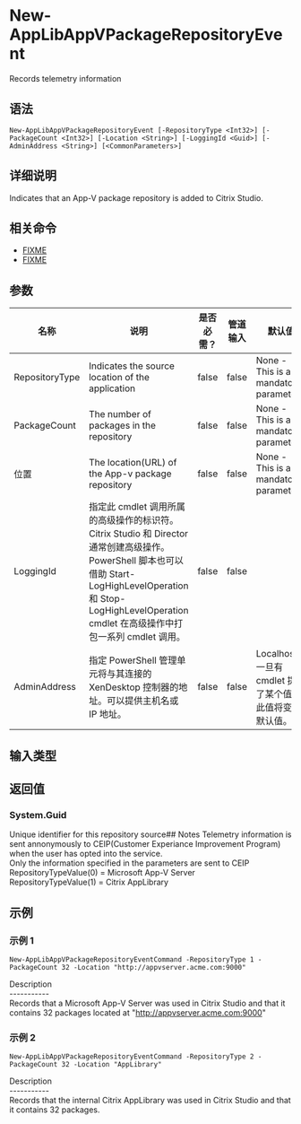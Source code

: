 # New-AppLibAppVPackageRepositoryEvent

Records telemetry information

## 语法

    New-AppLibAppVPackageRepositoryEvent [-RepositoryType <Int32>] [-PackageCount <Int32>] [-Location <String>] [-LoggingId <Guid>] [-AdminAddress <String>] [<CommonParameters>]
    

## 详细说明

Indicates that an App-V package repository is added to Citrix Studio.

## 相关命令

- [FIXME](FIXME.html)
- [FIXME](FIXME.html)

## 参数

| 名称             | 说明                                                                                                                                                                     | 是否必需？ | 管道输入  | 默认值                                   |
| -------------- | ---------------------------------------------------------------------------------------------------------------------------------------------------------------------- | ----- | ----- | ------------------------------------- |
| RepositoryType | Indicates the source location of the application                                                                                                                       | false | false | None - This is a mandatory parameter  |
| PackageCount   | The number of packages in the repository                                                                                                                               | false | false | None - This is a mandatory parameter  |
| 位置             | The location(URL) of the App-v package repository                                                                                                                      | false | false | None - This is a mandatory parameter  |
| LoggingId      | 指定此 cmdlet 调用所属的高级操作的标识符。 Citrix Studio 和 Director 通常创建高级操作。 PowerShell 脚本也可以借助 Start-LogHighLevelOperation 和 Stop-LogHighLevelOperation cmdlet 在高级操作中打包一系列 cmdlet 调用。 | false | false |                                       |
| AdminAddress   | 指定 PowerShell 管理单元将与其连接的 XenDesktop 控制器的地址。可以提供主机名或 IP 地址。                                                                                                             | false | false | Localhost。一旦有 cmdlet 提供了某个值，此值将变为默认值。 |

## 输入类型

### 

## 返回值

### System.Guid

Unique identifier for this repository source## Notes Telemetry information is sent annonymously to CEIP(Customer Experiance Improvement Program) when the user has opted into the service.  
Only the information specified in the parameters are sent to CEIP  
RepositoryTypeValue(0) = Microsoft App-V Server  
RepositoryTypeValue(1) = Citrix AppLibrary

## 示例

### 示例 1

    New-AppLibAppVPackageRepositoryEventCommand -RepositoryType 1 -PackageCount 32 -Location "http://appvserver.acme.com:9000"
    

Description  
\---\---\-----  
Records that a Microsoft App-V Server was used in Citrix Studio and that it contains 32 packages located at "http://appvserver.acme.com:9000"

### 示例 2

    New-AppLibAppVPackageRepositoryEventCommand -RepositoryType 2 -PackageCount 32 -Location "AppLibrary"
    

Description  
\---\---\-----  
Records that the internal Citrix AppLibrary was used in Citrix Studio and that it contains 32 packages.